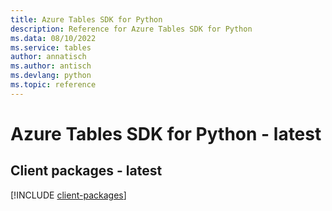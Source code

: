 ```yaml
---
title: Azure Tables SDK for Python
description: Reference for Azure Tables SDK for Python
ms.data: 08/10/2022
ms.service: tables
author: annatisch
ms.author: antisch
ms.devlang: python
ms.topic: reference
---
```

# Azure Tables SDK for Python - latest

## Client packages - latest
[!INCLUDE [client-packages](tables-client-index.md)]